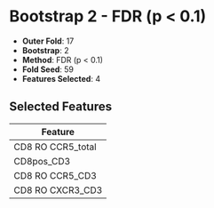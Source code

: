 # Bootstrap 2 - FDR (p < 0.1)

- **Outer Fold**: 17
- **Bootstrap**: 2
- **Method**: FDR (p < 0.1)
- **Fold Seed**: 59
- **Features Selected**: 4

## Selected Features

| Feature |
|---------|
| CD8 RO CCR5_total |
| CD8pos_CD3 |
| CD8 RO CCR5_CD3 |
| CD8 RO CXCR3_CD3 |
